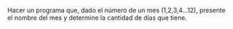 Hacer un programa que, dado el número de un mes (1,2,3,4…12), presente el nombre del mes y determine la cantidad de días que tiene.
